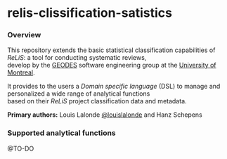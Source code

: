 # relis-clissification-satistics

### Overview

This repository extends the basic statistical classification capabilities of *ReLiS*: a tool for conducting systematic reviews,  
develop by the [GEODES](https://geodes.iro.umontreal.ca/) software engineering group at the [University of Montreal](https://www.umontreal.ca/en/).

It provides to the users a *Domain specific language* (DSL) to manage and personalized a wide range of analytical functions  
based on their *ReLiS* project classification data and metadata.

**Primary authors:** Louis Lalonde [@louislalonde](https://github.com/LouisLalonde) and Hanz Schepens

### Supported analytical functions

@TO-DO


